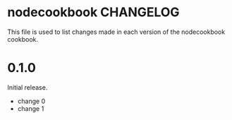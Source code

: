 # nodecookbook CHANGELOG

This file is used to list changes made in each version of the nodecookbook cookbook.

# 0.1.0

Initial release.

- change 0
- change 1

